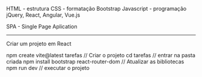 HTML - estrutura
CSS - formatação		Bootstrap
Javascript - programação 	jQuery, React, Angular, Vue.js

SPA - Single Page Aplication

----------------------------------------------
Criar um projeto em React

npm create vite@latest tarefas			// Criar o projeto
cd tarefas					// entrar na pasta criada
npm install bootstrap react-router-dom		// Atualizar as bibliotecas
npm run dev 					// executar o projeto

